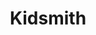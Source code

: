 ---
title: Kidsmith
featured_image_path: '/uploads/1442843154579_boy-reading.jpg'
featured_image_position: 20
featured_image_credit: '[Tim Pierce](https://www.flickr.com/photos/qwrrty/)'
fancy_font: Cabin-sketch
category: kidsmith
layout: page-category
include_description: events/kids.html
follow: true
description: "###### [![twitter](/static/images/twitter@2x.png) Follow Kidsmith on Twitter](https://twitter.com/kidsmithbooks)"
Kids:
  - '9780803741713'
  - '9780140564341'
  - '9781419717017'
  - '9781481438414'
  - '9781250075963'
  - '9780670867332'
  - '9780545685443'
  - '9781492622468'
  - '9781465438164'
  - '9781423199571'
---